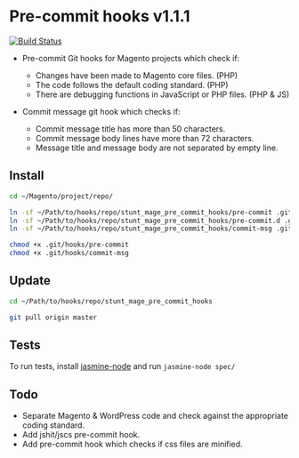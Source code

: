 # Pre-commit hooks v1.1.1

[![Build Status](https://travis-ci.org/stuntcoders/stunt_mage_pre_commit_hooks.svg?branch=master)](https://travis-ci.org/stuntcoders/stunt_mage_pre_commit_hooks)

* Pre-commit Git hooks for Magento projects which check if:
  * Changes have been made to Magento core files. (PHP)
  * The code follows the default coding standard. (PHP)
  * There are debugging functions in JavaScript or PHP files. (PHP & JS)

* Commit message git hook which checks if:
  * Commit message title has more than 50 characters.
  * Commit message body lines have more than 72 characters.
  * Message title and message body are not separated by empty line.

## Install
```sh
cd ~/Magento/project/repo/

ln -sf ~/Path/to/hooks/repo/stunt_mage_pre_commit_hooks/pre-commit .git/hooks/pre-commit
ln -sf ~/Path/to/hooks/repo/stunt_mage_pre_commit_hooks/pre-commit.d .git/hooks/pre-commit.d
ln -sf ~/Path/to/hooks/repo/stunt_mage_pre_commit_hooks/commit-msg .git/hooks/commit-msg

chmod +x .git/hooks/pre-commit
chmod +x .git/hooks/commit-msg
```

## Update
```sh
cd ~/Path/to/hooks/repo/stunt_mage_pre_commit_hooks

git pull origin master
```

## Tests
To run tests, install [jasmine-node](https://github.com/mhevery/jasmine-node) and run `jasmine-node spec/`

## Todo
* Separate Magento & WordPress code and check against the appropriate coding standard.
* Add jshit/jscs pre-commit hook.
* Add pre-commit hook which checks if css files are minified.
